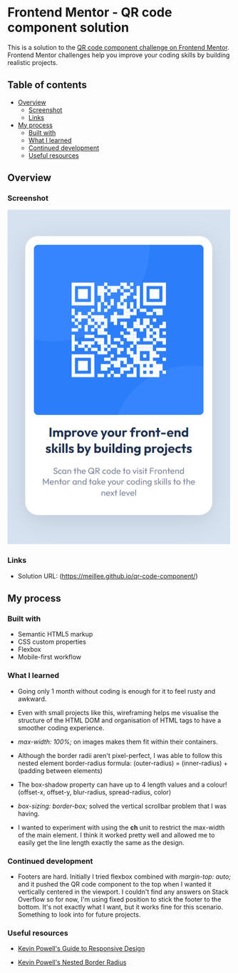 # Frontend Mentor - QR code component solution

This is a solution to the [QR code component challenge on Frontend Mentor](https://www.frontendmentor.io/challenges/qr-code-component-iux_sIO_H). Frontend Mentor challenges help you improve your coding skills by building realistic projects.

## Table of contents

- [Overview](#overview)
  - [Screenshot](#screenshot)
  - [Links](#links)
- [My process](#my-process)
  - [Built with](#built-with)
  - [What I learned](#what-i-learned)
  - [Continued development](#continued-development)
  - [Useful resources](#useful-resources)

## Overview

### Screenshot

![](./design/screenshot.png)

### Links

- Solution URL: (https://meillee.github.io/qr-code-component/)

## My process

### Built with

- Semantic HTML5 markup
- CSS custom properties
- Flexbox
- Mobile-first workflow

### What I learned

- Going only 1 month without coding is enough for it to feel rusty and awkward.

- Even with small projects like this, wireframing helps me visualise the structure of the HTML DOM and organisation of HTML tags to have a smoother coding experience.

- *max-width: 100%;* on images makes them fit within their containers.

- Although the border radii aren't pixel-perfect, I was able to follow this nested element border-radius formula: (outer-radius) = (inner-radius) + (padding between elements)

- The box-shadow property can have up to 4 length values and a colour!
(offset-x, offset-y, blur-radius, spread-radius, color)

- *box-sizing: border-box;* solved the vertical scrollbar problem that I was having.

- I wanted to experiment with using the **ch** unit to restrict the max-width of the main element. I think it worked pretty well and allowed me to easily get the line length exactly the same as the design.

### Continued development

- Footers are hard. Initially I tried flexbox combined with *margin-top: auto;* and it pushed the QR code component to the top when I wanted it vertically centered in the viewport. I couldn't find any answers on Stack Overflow so for now, I'm using fixed position to stick the footer to the bottom. It's not exactly what I want, but it works fine for this scenario. Something to look into for future projects.

### Useful resources

- [Kevin Powell's Guide to Responsive Design](https://www.youtube.com/watch?v=x4u1yp3Msao)

- [Kevin Powell's Nested Border Radius](https://www.youtube.com/shorts/D0lIR1qVJOk)
